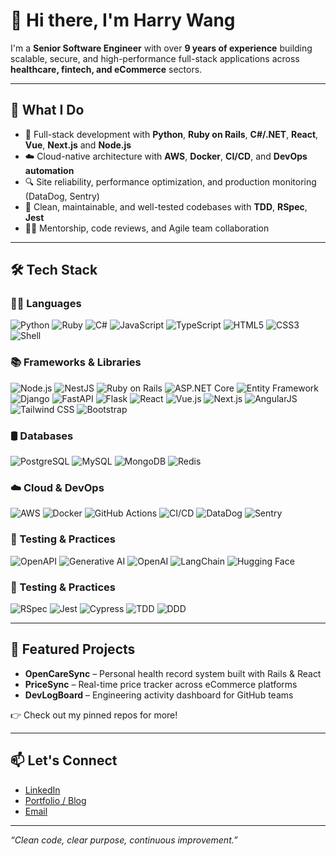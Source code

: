 # 👋 Hi there, I'm Harry Wang

I'm a **Senior Software Engineer** with over **9 years of experience** building scalable, secure, and high-performance full-stack applications across **healthcare, fintech, and eCommerce** sectors.

---

## 💼 What I Do

- 🔧 Full-stack development with **Python**, **Ruby on Rails**, **C#/.NET**, **React**, **Vue**, **Next.js** and **Node.js**
- ☁️ Cloud-native architecture with **AWS**, **Docker**, **CI/CD**, and **DevOps automation**
- 🔍 Site reliability, performance optimization, and production monitoring (DataDog, Sentry)
- 🧪 Clean, maintainable, and well-tested codebases with **TDD**, **RSpec**, **Jest**
- 👨‍🏫 Mentorship, code reviews, and Agile team collaboration

---

## 🛠️ Tech Stack

### 👨‍💻 Languages
![Python](https://img.shields.io/badge/Python-3776AB?style=flat&logo=python&logoColor=white)
![Ruby](https://img.shields.io/badge/-Ruby-CC342D?style=flat&logo=ruby&logoColor=white)
![C#](https://img.shields.io/badge/C%23-239120?style=flat&logo=c-sharp&logoColor=white)
![JavaScript](https://img.shields.io/badge/-JavaScript-F7DF1E?style=flat&logo=javascript&logoColor=black)
![TypeScript](https://img.shields.io/badge/-TypeScript-3178C6?style=flat&logo=typescript&logoColor=white)
![HTML5](https://img.shields.io/badge/-HTML5-E34F26?style=flat&logo=html5&logoColor=white)
![CSS3](https://img.shields.io/badge/-CSS3-1572B6?style=flat&logo=css3&logoColor=white)
![Shell](https://img.shields.io/badge/-Shell-4EAA25?style=flat&logo=gnu-bash&logoColor=white)

### 📚 Frameworks & Libraries
![Node.js](https://img.shields.io/badge/Node.js-339933?style=flat&logo=nodedotjs&logoColor=white)
![NestJS](https://img.shields.io/badge/NestJS-E0234E?style=flat&logo=nestjs&logoColor=white)
![Ruby on Rails](https://img.shields.io/badge/-Rails-CC0000?style=flat&logo=ruby-on-rails&logoColor=white)
![ASP.NET Core](https://img.shields.io/badge/ASP.NET_Core-512BD4?style=flat&logo=dotnet&logoColor=white)
![Entity Framework](https://img.shields.io/badge/Entity_Framework-68217A?style=flat&logo=.net&logoColor=white)
![Django](https://img.shields.io/badge/Django-092E20?style=flat&logo=django&logoColor=white)
![FastAPI](https://img.shields.io/badge/FastAPI-009688?style=flat&logo=fastapi&logoColor=white)
![Flask](https://img.shields.io/badge/Flask-000000?style=flat&logo=flask&logoColor=white)
![React](https://img.shields.io/badge/-React-61DAFB?style=flat&logo=react&logoColor=black)
![Vue.js](https://img.shields.io/badge/-Vue.js-4FC08D?style=flat&logo=vue.js&logoColor=white)
![Next.js](https://img.shields.io/badge/-Next.js-000000?style=flat&logo=next.js&logoColor=white)
![AngularJS](https://img.shields.io/badge/-AngularJS-E23237?style=flat&logo=angularjs&logoColor=white)
![Tailwind CSS](https://img.shields.io/badge/-Tailwind%20CSS-38B2AC?style=flat&logo=tailwind-css&logoColor=white)
![Bootstrap](https://img.shields.io/badge/-Bootstrap-7952B3?style=flat&logo=bootstrap&logoColor=white)

### 🛢️ Databases
![PostgreSQL](https://img.shields.io/badge/-PostgreSQL-4169E1?style=flat&logo=postgresql&logoColor=white)
![MySQL](https://img.shields.io/badge/-MySQL-4479A1?style=flat&logo=mysql&logoColor=white)
![MongoDB](https://img.shields.io/badge/-MongoDB-47A248?style=flat&logo=mongodb&logoColor=white)
![Redis](https://img.shields.io/badge/-Redis-DC382D?style=flat&logo=redis&logoColor=white)

### ☁️ Cloud & DevOps
![AWS](https://img.shields.io/badge/-AWS-232F3E?style=flat&logo=amazon-aws&logoColor=white)
![Docker](https://img.shields.io/badge/-Docker-2496ED?style=flat&logo=docker&logoColor=white)
![GitHub Actions](https://img.shields.io/badge/-GitHub%20Actions-2088FF?style=flat&logo=github-actions&logoColor=white)
![CI/CD](https://img.shields.io/badge/-CI/CD-0A0A0A?style=flat&logo=git&logoColor=white)
![DataDog](https://img.shields.io/badge/-Datadog-632CA6?style=flat&logo=datadog&logoColor=white)
![Sentry](https://img.shields.io/badge/-Sentry-362D59?style=flat&logo=sentry&logoColor=white)

### 🧠 Testing & Practices
![OpenAPI](https://img.shields.io/badge/-OpenAPI-6BA539?style=flat)
![Generative AI](https://img.shields.io/badge/Generative_AI-%2300B4D8?style=flat&logo=openai&logoColor=white)
![OpenAI](https://img.shields.io/badge/OpenAI-412991?style=flat&logo=openai&logoColor=white)
![LangChain](https://img.shields.io/badge/LangChain-000000?style=flat&logo=python&logoColor=white)
![Hugging Face](https://img.shields.io/badge/HuggingFace-FFD21F?style=flat&logo=huggingface&logoColor=black)

### 🧪 Testing & Practices
![RSpec](https://img.shields.io/badge/-RSpec-CC342D?style=flat&logo=ruby&logoColor=white)
![Jest](https://img.shields.io/badge/-Jest-C21325?style=flat&logo=jest&logoColor=white)
![Cypress](https://img.shields.io/badge/-Cypress-17202C?style=flat&logo=cypress&logoColor=white)
![TDD](https://img.shields.io/badge/-TDD-4CAF50?style=flat)
![DDD](https://img.shields.io/badge/-DDD-2196F3?style=flat)

---

## 📌 Featured Projects

- **OpenCareSync** – Personal health record system built with Rails & React  
- **PriceSync** – Real-time price tracker across eCommerce platforms  
- **DevLogBoard** – Engineering activity dashboard for GitHub teams

👉 Check out my pinned repos for more!

---

## 📫 Let's Connect

- [LinkedIn](https://www.linkedin.com/in/yourprofile)
- [Portfolio / Blog](https://your-portfolio.com)
- [Email](mailto:your.email@example.com)

---

_“Clean code, clear purpose, continuous improvement.”_
